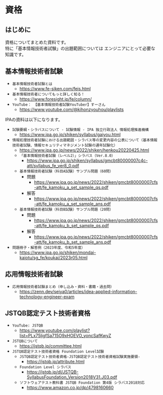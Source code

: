 # 資格

## はじめに

資格についてまとめた資料です。  
特に「基本情報技術者試験」の出題範囲については
エンジニアにとって必要な知識です。  

## 基本情報技術者試験

- `基本情報技術者試験とは`
  - <https://www.fe-siken.com/feis.html>
- `基本情報技術者についてもっと詳しく知る！`
  - <https://www.foresight.jp/fe/column/>
- `YouTube： 【基本情報技術者試験YouTuber】すーさん`
  - <https://www.youtube.com/@kihonzyouhou/playlists>

IPAの資料は以下になります。  

- `試験要綱・シラバスについて - 試験情報 - IPA 独立行政法人 情報処理推進機構`
  - <https://www.ipa.go.jp/shiken/syllabus/gaiyou.html>
- `情報処理技術者試験における出題範囲・シラバス等の変更内容の公表について（基本情報技術者試験、情報セキュリティマネジメント試験の通年試験化）`
  - <https://www.ipa.go.jp/news/2022/shiken/henkou20220425.html>
  - `「基本情報技術者試験（レベル2）」シラバス（Ver.8.0）`
    - <https://www.ipa.go.jp/shiken/syllabus/gmcbt80000007c4c-att/syllabus_fe_ver8_0.pdf>
  - `基本情報技術者試験（科目A試験）サンプル問題（60問）`
    - 問題
      - <https://www.ipa.go.jp/news/2022/shiken/gmcbt80000007cfs-att/fe_kamoku_a_set_sample_qs.pdf>
    - 解答
      - <https://www.ipa.go.jp/news/2022/shiken/gmcbt80000007cfs-att/fe_kamoku_a_set_sample_ans.pdf>
  - `基本情報技術者試験（科目B試験）サンプル問題（20問）`
    - 問題
      - <https://www.ipa.go.jp/news/2022/shiken/gmcbt80000007cfs-att/fe_kamoku_b_set_sample_qs.pdf>
    - 解答
      - <https://www.ipa.go.jp/news/2022/shiken/gmcbt80000007cfs-att/fe_kamoku_b_set_sample_ans.pdf>
- `問題冊子・解答例（2023年度、令和5年度）`
  - <https://www.ipa.go.jp/shiken/mondai-kaiotu/sg_fe/koukai/2023r05.html>

## 応用情報技術者試験

- `応用情報技術者試験まとめ（申し込み・資料・書籍・過去問）`
  - <https://zenn.dev/seiya0/articles/idea-applied-information-technology-engineer-exam>

## JSTQB認定テスト技術者資格

- `YouTube: JSTQB`
  - <https://www.youtube.com/playlist?list=PLx75ljgfSa715O9xHOEVO_yoncSafKwyZ>
- `JSTQBについて`
  - <https://jstqb.jp/committee.html>
- `JSTQB認定テスト技術者資格 Foundation Level試験`
  - `JSTQB認定テスト技術者資格-JSTQB認定テスト技術者資格試験実施要領-`
    - <https://jstqb.jp/attribute.html>
  - `Foundation Level シラバス`
    - <https://jstqb.jp/dl/JSTQB-SyllabusFoundation_Version2018V31.J03.pdf>
  - `ソフトウェアテスト教科書 JSTQB Foundation 第4版 シラバス2018対応`
    - <https://www.amazon.co.jp/dp/4798160660>
